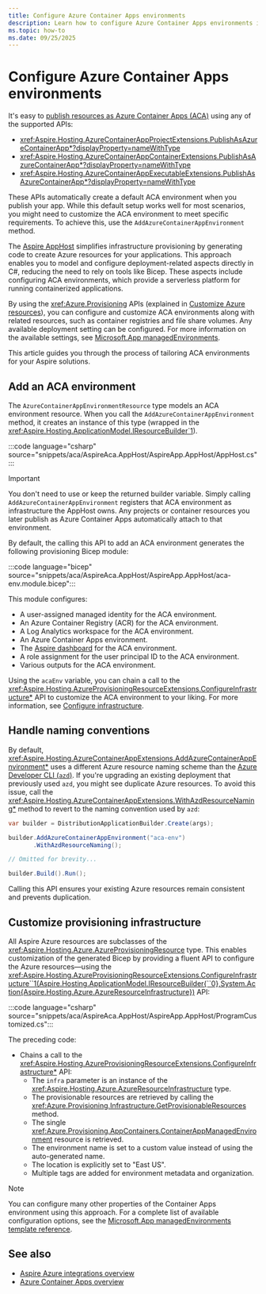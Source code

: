 ```yaml
---
title: Configure Azure Container Apps environments
description: Learn how to configure Azure Container Apps environments in Aspire.
ms.topic: how-to
ms.date: 09/25/2025
---
```


# Configure Azure Container Apps environments

It's easy to [publish resources as Azure Container Apps (ACA)](integrations-overview.md#publish-as-azure-container-app) using any of the supported APIs:

- <xref:Aspire.Hosting.AzureContainerAppProjectExtensions.PublishAsAzureContainerApp*?displayProperty=nameWithType>
- <xref:Aspire.Hosting.AzureContainerAppContainerExtensions.PublishAsAzureContainerApp*?displayProperty=nameWithType>
- <xref:Aspire.Hosting.AzureContainerAppExecutableExtensions.PublishAsAzureContainerApp*?displayProperty=nameWithType>

These APIs automatically create a default ACA environment when you publish your app. While this default setup works well for most scenarios, you might need to customize the ACA environment to meet specific requirements. To achieve this, use the `AddAzureContainerAppEnvironment` method.

The [Aspire AppHost](../fundamentals/app-host-overview.md) simplifies infrastructure provisioning by generating code to create Azure resources for your applications. This approach enables you to model and configure deployment-related aspects directly in C#, reducing the need to rely on tools like Bicep. These aspects include configuring ACA environments, which provide a serverless platform for running containerized applications.

By using the <xref:Azure.Provisioning> APIs (explained in [Customize Azure resources](customize-azure-resources.md)), you can configure and customize ACA environments along with related resources, such as container registries and file share volumes. Any available deployment setting can be configured. For more information on the available settings, see [Microsoft.App managedEnvironments](/azure/templates/microsoft.app/managedenvironments).

This article guides you through the process of tailoring ACA environments for your Aspire solutions.

## Add an ACA environment

The `AzureContainerAppEnvironmentResource` type models an ACA environment resource. When you call the `AddAzureContainerAppEnvironment` method, it creates an instance of this type (wrapped in the <xref:Aspire.Hosting.ApplicationModel.IResourceBuilder`1>).

:::code language="csharp" source="snippets/aca/AspireAca.AppHost/AspireApp.AppHost/AppHost.cs":::

> [!IMPORTANT]
> You don't need to use or keep the returned builder variable. Simply calling `AddAzureContainerAppEnvironment` registers that ACA environment as infrastructure the AppHost owns. Any projects or container resources you later publish as Azure Container Apps automatically attach to that environment.

By default, the calling this API to add an ACA environment generates the following provisioning Bicep module:

:::code language="bicep" source="snippets/aca/AspireAca.AppHost/AspireApp.AppHost/aca-env.module.bicep":::

This module configures:

- A user-assigned managed identity for the ACA environment.
- An Azure Container Registry (ACR) for the ACA environment.
- A Log Analytics workspace for the ACA environment.
- An Azure Container Apps environment.
- The [Aspire dashboard](../fundamentals/dashboard/overview.md) for the ACA environment.
- A role assignment for the user principal ID to the ACA environment.
- Various outputs for the ACA environment.

Using the `acaEnv` variable, you can chain a call to the <xref:Aspire.Hosting.AzureProvisioningResourceExtensions.ConfigureInfrastructure*> API to customize the ACA environment to your liking. For more information, see [Configure infrastructure](customize-azure-resources.md#configure-infrastructure).

## Handle naming conventions

By default, <xref:Aspire.Hosting.AzureContainerAppExtensions.AddAzureContainerAppEnvironment*> uses a different Azure resource naming scheme than the [Azure Developer CLI (`azd`)](/azure/developer/azure-developer-cli/). If you're upgrading an existing deployment that previously used `azd`, you might see duplicate Azure resources. To avoid this issue, call the <xref:Aspire.Hosting.AzureContainerAppExtensions.WithAzdResourceNaming*> method to revert to the naming convention used by `azd`:

```csharp
var builder = DistributionApplicationBuilder.Create(args);

builder.AddAzureContainerAppEnvironment("aca-env")
       .WithAzdResourceNaming();

// Omitted for brevity...

builder.Build().Run();
```

Calling this API ensures your existing Azure resources remain consistent and prevents duplication.

## Customize provisioning infrastructure

All Aspire Azure resources are subclasses of the <xref:Aspire.Hosting.Azure.AzureProvisioningResource> type. This enables customization of the generated Bicep by providing a fluent API to configure the Azure resources—using the <xref:Aspire.Hosting.AzureProvisioningResourceExtensions.ConfigureInfrastructure``1(Aspire.Hosting.ApplicationModel.IResourceBuilder{``0},System.Action{Aspire.Hosting.Azure.AzureResourceInfrastructure})> API:

:::code language="csharp" source="snippets/aca/AspireAca.AppHost/AspireApp.AppHost/ProgramCustomized.cs":::

The preceding code:

- Chains a call to the <xref:Aspire.Hosting.AzureProvisioningResourceExtensions.ConfigureInfrastructure*> API:
  - The `infra` parameter is an instance of the <xref:Aspire.Hosting.Azure.AzureResourceInfrastructure> type.
  - The provisionable resources are retrieved by calling the <xref:Azure.Provisioning.Infrastructure.GetProvisionableResources> method.
  - The single <xref:Azure.Provisioning.AppContainers.ContainerAppManagedEnvironment> resource is retrieved.
  - The environment name is set to a custom value instead of using the auto-generated name.
  - The location is explicitly set to "East US".
  - Multiple tags are added for environment metadata and organization.

> [!NOTE]
> You can configure many other properties of the Container Apps environment using this approach. For a complete list of available configuration options, see the [Microsoft.App managedEnvironments template reference](/azure/templates/microsoft.app/managedenvironments).

## See also

- [Aspire Azure integrations overview](integrations-overview.md)
- [Azure Container Apps overview](/azure/container-apps/overview)
